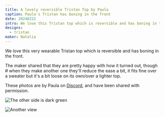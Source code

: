 ```yaml
---
title: A lovely reversible Tristan Top by Paula
caption: Paula's Tristan has boning in the front
date: 20240222
intro: We love this Tristan top which is reversible and has boning in the front.
designs:
  - tristan
maker: Natalia
---
```


We love this very wearable Tristan top which is reversible and has boning in the front.

The maker shared that they are pretty happy with how it turned out, though ~~if~~ when they make another one they'll reduce the ease a bit, it fits fine over a sweater but it's a bit loose on its own/over a lighter top.

These photos are by Paula on [Discord](discord.freesewing.org), and have been shared with permission.

![The other side is dark green](https://imagedelivery.net/ouSuR9yY1bHt-fuAokSA5Q/showcase-a-lovely-reversible-tristan-top-by-paula-1/public "The other side is dark green")

![Another view](https://imagedelivery.net/ouSuR9yY1bHt-fuAokSA5Q/showcase-a-lovely-reversible-tristan-top-by-paula-2/public "Another view")

